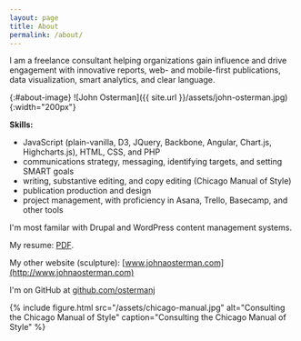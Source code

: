 ```yaml
---
layout: page
title: About
permalink: /about/
---
```


I am a freelance consultant helping organizations gain influence and drive engagement with innovative reports, web- and mobile-first publications, data visualization, smart analytics, and clear language. 

{:#about-image}
![John Osterman]({{ site.url }}/assets/john-osterman.jpg){:width="200px"}

**Skills:** 

- JavaScript (plain-vanilla, D3, JQuery, Backbone, Angular, Chart.js, Highcharts.js), HTML, CSS, and PHP
- communications strategy, messaging, identifying targets, and setting SMART goals
- writing, substantive editing, and copy editing (Chicago Manual of Style)
- publication production and design 
- project management, with proficiency in Asana, Trello, Basecamp, and other tools

I'm most familar with Drupal and WordPress content management systems.

My resume: [PDF](../assets/osterman-resume-071417.pdf).

My other website (sculpture): [www.johnaosterman.com](http://www.johnaosterman.com)

I'm on GitHub at [github.com/ostermanj](http://github.com/ostermanj)

{% include figure.html src="/assets/chicago-manual.jpg" alt="Consulting the Chicago Manual of Style"  caption="Consulting the Chicago Manual of Style" %}
